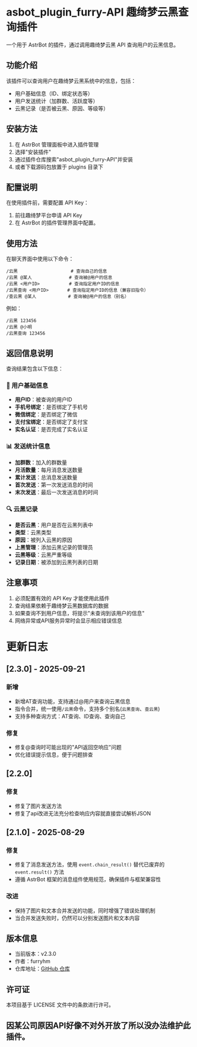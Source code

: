 # asbot_plugin_furry-API 趣绮梦云黑查询插件

一个用于 AstrBot 的插件，通过调用趣绮梦云黑 API 查询用户的云黑信息。

## 功能介绍

该插件可以查询用户在趣绮梦云黑系统中的信息，包括：
- 用户基础信息（ID、绑定状态等）
- 用户发送统计（加群数、活跃度等）
- 云黑记录（是否被云黑、原因、等级等）

## 安装方法

1. 在 AstrBot 管理面板中进入插件管理
2. 选择"安装插件"
3. 通过插件仓库搜索"asbot_plugin_furry-API"并安装
4. 或者下载源码包放置于 plugins 目录下

## 配置说明

在使用插件前，需要配置 API Key：

1. 前往趣绮梦平台申请 API Key
2. 在 AstrBot 的插件管理界面中配置。

## 使用方法

在聊天界面中使用以下命令：

```
/云黑                    # 查询自己的信息
/云黑 @某人              # 查询被@用户的信息
/云黑 <用户ID>           # 查询指定用户ID的信息
/云黑查询 <用户ID>       # 查询指定用户ID的信息（兼容旧指令）
/查云黑 @某人            # 查询被@用户的信息（别名）
```

例如：
```
/云黑 123456
/云黑 @小明
/云黑查询 123456
```

## 返回信息说明

查询结果包含以下信息：

### 📌 用户基础信息
- **用户ID**：被查询的用户ID
- **手机号绑定**：是否绑定了手机号
- **微信绑定**：是否绑定了微信
- **支付宝绑定**：是否绑定了支付宝
- **实名认证**：是否完成了实名认证

### 📊 发送统计信息
- **加群数**：加入的群数量
- **月活数量**：每月消息发送数量
- **累计发送**：总消息发送数量
- **首次发送**：第一次发送消息的时间
- **末次发送**：最后一次发送消息的时间

### 🔍 云黑记录
- **是否云黑**：用户是否在云黑列表中
- **类型**：云黑类型
- **原因**：被列入云黑的原因
- **上黑管理**：添加云黑记录的管理员
- **云黑等级**：云黑严重等级
- **记录日期**：被添加到云黑列表的日期

## 注意事项

1. 必须配置有效的 API Key 才能使用此插件
2. 查询结果依赖于趣绮梦云黑数据库的数据
3. 如果查询不到用户信息，将提示"未查询到该用户的信息"
4. 网络异常或API服务异常时会显示相应错误信息

# 更新日志

## [2.3.0] - 2025-09-21

### 新增

- 新增AT查询功能，支持通过@用户来查询云黑信息
- 指令合并，统一使用`/云黑`命令，支持多个别名(`云黑查询`、`查云黑`)
- 支持多种查询方式：AT查询、ID查询、查询自己

### 修复

- 修复@查询时可能出现的"API返回空响应"问题
- 优化错误提示信息，便于问题排查

## [2.2.0]

### 修复

 - 修复了图片发送方法
 - 修复了api改进无法充分检查响应内容就直接尝试解析JSON


## [2.1.0] - 2025-08-29

### 修复

- 修复了消息发送方法，使用 `event.chain_result()` 替代已废弃的 `event.result()` 方法
- 遵循 AstrBot 框架的消息组件使用规范，确保插件与框架兼容性

### 改进

- 保持了图片和文本合并发送的功能，同时增强了错误处理机制
- 当合并发送失败时，仍然可以分别发送图片和文本内容

## 版本信息

- 当前版本：v2.3.0
- 作者：furryhm
- 仓库地址：[GitHub 仓库](https://github.com/furryHM-mrz/asbot_plugin_furry-API-)

## 许可证

本项目基于 LICENSE 文件中的条款进行许可。

##  因某公司原因API好像不对外开放了所以没办法维护此插件。